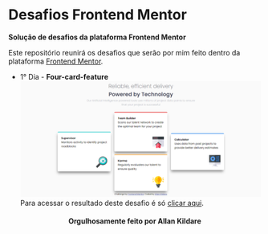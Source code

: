 # Desafios Frontend Mentor
**Solução de desafios da plataforma Frontend Mentor**

Este repositório reunirá os desafios que serão por mim feito dentro da plataforma [Frontend Mentor](https://www.frontendmentor.io/solutions).

- 1° Dia - **Four-card-feature**
![](./four-card-feature/design/result.png)
Para acessar o resultado deste desafio é só [clicar aqui](https://fourcardfeature-bay.vercel.app/).

<h4 align="center">Orgulhosamente feito por Allan Kildare</h4>
